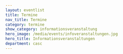 ```yaml
---
layout: eventlist
title: Termine
nav_title: Termine
category: termine
show_category: informationsveranstaltung
hero_image: /media/events/infoveranstaltungen.jpg
hero_title: Informationsveranstaltungen
department: casc
---
```

